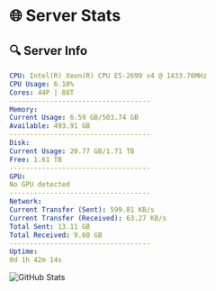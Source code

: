 # 🌐 Server Stats
## 🔍 Server Info
```yaml
CPU: Intel(R) Xeon(R) CPU E5-2699 v4 @ 1433.76MHz
CPU Usage: 6.10%
Cores: 44P | 88T
-----------------------------------
Memory:
Current Usage: 6.59 GB/503.74 GB
Available: 493.91 GB
-----------------------------------
Disk:
Current Usage: 20.77 GB/1.71 TB
Free: 1.61 TB
-----------------------------------
GPU:
No GPU detected
-----------------------------------
Network:
Current Transfer (Sent): 599.81 KB/s
Current Transfer (Received): 63.27 KB/s
Total Sent: 13.11 GB
Total Received: 9.60 GB
-----------------------------------
Uptime:
0d 1h 42m 14s
```
![GitHub Stats](https://img.shields.io/badge/Updated-2025-04-19_18:51:02-blue)